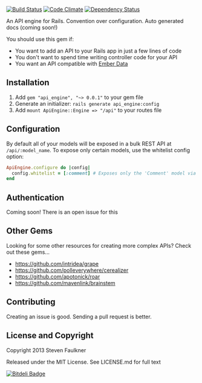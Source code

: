 [![Build Status](https://travis-ci.org/southpolesteve/api_engine.png?branch=master)](https://travis-ci.org/southpolesteve/api_engine)
[![Code Climate](https://codeclimate.com/github/southpolesteve/api_engine.png)](https://codeclimate.com/github/southpolesteve/api_engine)
[![Dependency Status](https://gemnasium.com/southpolesteve/api_engine.png)](https://gemnasium.com/southpolesteve/api_engine)

An API engine for Rails. Convention over configuration. Auto generated docs (coming soon!)

You should use this gem if:
- You want to add an API to your Rails app in just a few lines of code
- You don't want to spend time writing controller code for your API
- You want an API compatible with [Ember Data](https://github.com/emberjs/data)

## Installation

1. Add `gem "api_engine", "~> 0.0.1"` to your gem file
2. Generate an initializer: `rails generate api_engine:config`
3. Add `mount ApiEngine::Engine => "/api"` to your routes file

## Configuration

By default all of your models will be exposed in a bulk REST API at `/api/:model_name`. To expose only certain models, use the whitelist config option:

``` ruby
ApiEngine.configure do |config|
  config.whitelist = [:comment] # Exposes only the 'Comment' model via the API
end
```

## Authentication
Coming soon! There is an open issue for this

## Other Gems

Looking for some other resources for creating more complex APIs? Check out these gems...

- https://github.com/intridea/grape
- https://github.com/polleverywhere/cerealizer
- https://github.com/apotonick/roar
- https://github.com/mavenlink/brainstem

## Contributing

Creating an issue is good. Sending a pull request is better.

## License and Copyright

Copyright 2013 Steven Faulkner

Released under the MIT License. See LICENSE.md for full text


[![Bitdeli Badge](https://d2weczhvl823v0.cloudfront.net/southpolesteve/api_engine/trend.png)](https://bitdeli.com/free "Bitdeli Badge")

